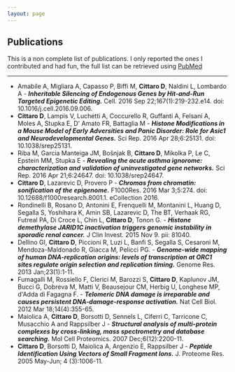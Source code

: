 ```yaml
---
layout: page
---
```


## Publications

This is a non complete list of publications. I only reported the ones I contributed and had fun, the full list can be retrieved using [PubMed](http://www.ncbi.nlm.nih.gov/pubmed/?term=cittaro+d%5Bauthor%5D)

---------

* Amabile A, Migliara A, Capasso P, Biffi M, **Cittaro D**, Naldini L, Lombardo A - **_Inheritable Silencing of Endogenous Genes by Hit-and-Run Targeted Epigenetic Editing._** Cell. 2016 Sep 22;167(1):219-232.e14. doi: 10.1016/j.cell.2016.09.006.
* **Cittaro D**, Lampis V, Luchetti A, Coccurello R, Guffanti A, Felsani A, Moles A, Stupka E, D' Amato FR, Battaglia M - **_Histone Modifications in a Mouse Model of Early Adversities and Panic Disorder: Role for Asic1 and Neurodevelopmental Genes._** Sci Rep. 2016 Apr 28;6:25131. doi: 10.1038/srep25131.
* Riba M, Garcia Manteiga JM, Bošnjak B, **Cittaro D**, Mikolka P, Le C, Epstein MM, Stupka E - **_Revealing the acute asthma ignorome: characterization and validation of uninvestigated gene networks._** Sci Rep. 2016 Apr 21;6:24647. doi: 10.1038/srep24647.
* **Cittaro D**, Lazarevic D, Provero P - **_Chromas from chromatin: sonification of the epigenome._** F1000Res. 2016 Mar 3;5:274. doi: 10.12688/f1000research.8001.1. eCollection 2016.
* Rondinelli B, Rosano D, Antonini E, Frenquelli M, Montanini L, Huang D, Segalla S, Yoshihara K, Amin SB, Lazarevic D, The BT, Verhaak RG, Futreal PA, Di Croce L, Chin L, **Cittaro D**, Tonon G. - **_Histone demethylase JARID1C inactivation triggers genomic instability in sporadic renal cancer._** J Clin Invest. 2015 Nov 9. pii: 81040.
* Dellino GI, **Cittaro D**, Piccioni R, Luzi L, Banfi S, Segalla S, Cesaroni M, Mendoza-Maldonado R, Giacca M, Pelicci PG. - **_Genome-wide mapping of human DNA-replication origins: levels of transcription at ORC1 sites regulate origin selection and replication timing._** Genome Res. 2013 Jan;23(1):1-11.
* Fumagalli M, Rossiello F, Clerici M, Barozzi S, **Cittaro D**, Kaplunov JM, Bucci G, Dobreva M, Matti V, Beausejour CM, Herbig U, Longhese MP, d'Adda di Fagagna F. - **_Telomeric DNA damage is irreparable and causes persistent DNA-damage-response activation._** Nat Cell Biol. 2012 Mar 18;14(4):355-65.
* Maiolica A, **Cittaro D**, Borsotti D, Sennels L, Ciferri C, Tarricone C, Musacchio A and Rappsilber J - **_Structural analysis of multi-protein complexes by cross-linking, mass spectrometry and database searching._**  Mol Cell Proteomics. 2007 Dec;6(12):2200-11.
* **Cittaro D**, Borsotti D, Maiolica A, Argenzio E, Rappsilber J - **_Peptide Identification Using Vectors of Small Fragment Ions._** J. Proteome Res. 2005 May-Jun; 4 (3):1006-11.

